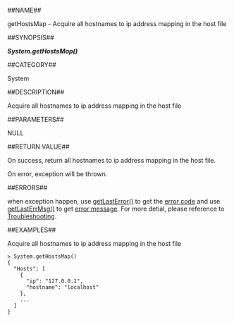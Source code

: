 
##NAME##

getHostsMap - Acquire all hostnames to ip address mapping in the host file

##SYNOPSIS##

***System.getHostsMap()***

##CATEGORY##

System

##DESCRIPTION##

Acquire all hostnames to ip address mapping in the host file

##PARAMETERS##

NULL

##RETURN VALUE##

On success, return all hostnames to ip address mapping in the host file.

On error, exception will be thrown.

##ERRORS##

when exception happen, use [getLastError()](manual/Manual/Sequoiadb_command/Global/getLastError.md) to get the [error code](manual/Manual/Sequoiadb_error_code.md)  and use [getLastErrMsg()](manual/Manual/Sequoiadb_command/Global/getLastErrMsg.md) to get [error message](manual/Manual/Sequoiadb_command/Global/getLastErrMsg.md). For more detial, please  reference to [Troubleshooting](manual/FAQ/faq_sdb.md).

##EXAMPLES##

Acquire all hostnames to ip address mapping in the host file

```lang-javascript
> System.getHostsMap()
{
  "Hosts": [
    {
      "ip": "127.0.0.1",
      "hostname": "localhost"
    },
    ...
  ]
} 
```